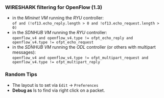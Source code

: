 ### WIRESHARK filtering for OpenFlow (1.3)

* in the _Mininet VM_ running the _RYU_ controller:  
`of and (!of13.echo_reply.length > 0 and !of13.echo_request.length > 0)`
* in the _SDNHUB VM_ running the _RYU_ controller:  
`openflow_v4 and openflow_v4.type != ofpt_echo_reply and openflow_v4.type != ofpt_echo_request`
* in the _SDNHUB VM_ running the _ODL_ controller (or others with multipart messages):  
`openflow_v4 and openflow_v4.type != ofpt_multipart_request and openflow_v4.type != ofpt_multipart_reply`


### Random Tips
* The layout is to set via `Edit` -> `Preferences`
* **Debug as** Is to find via right click on a packet.

